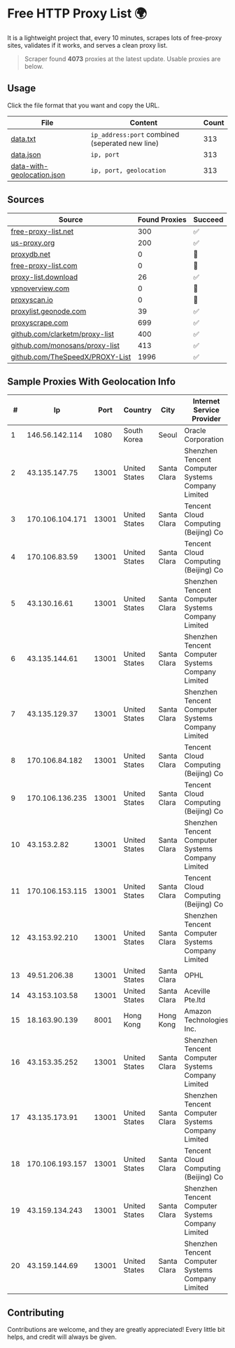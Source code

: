 
# Free HTTP Proxy List 🌍

It is a lightweight project that, every 10 minutes, scrapes lots of free-proxy sites, validates if it works, and serves a clean proxy list.


> Scraper found **4073** proxies at the latest update. Usable proxies are below.

## Usage

Click the file format that you want and copy the URL.


|File|Content|Count|
|----|-------|-----|
|[data.txt](https://raw.githubusercontent.com/themiralay/Proxy-List-World/master/data.txt)|`ip_address:port` combined (seperated new line)|313|
|[data.json](https://raw.githubusercontent.com/themiralay/Proxy-List-World/master/data.json)|`ip, port`|313|
|[data-with-geolocation.json](https://raw.githubusercontent.com/themiralay/Proxy-List-World/master/data-with-geolocation.json)|`ip, port, geolocation`|313|

## Sources

|Source|Found Proxies|Succeed|
|------|-------------|-------|
|[free-proxy-list.net](https://free-proxy-list.net)|300|✅|
|[us-proxy.org](https://www.us-proxy.org)|200|✅|
|[proxydb.net](http://proxydb.net)|0|🚫|
|[free-proxy-list.com](https://free-proxy-list.com/?page=&port=&type%5B%5D=http&type%5B%5D=https&up_time=0&search=Search)|0|🚫|
|[proxy-list.download](https://www.proxy-list.download/HTTP)|26|✅|
|[vpnoverview.com](https://vpnoverview.com/privacy/anonymous-browsing/free-proxy-servers)|0|🚫|
|[proxyscan.io](https://www.proxyscan.io)|0|🚫|
|[proxylist.geonode.com](https://proxylist.geonode.com/api/proxy-list?limit=300&page=1&sort_by=lastChecked&sort_type=desc&protocols=http,https)|39|✅|
|[proxyscrape.com](https://api.proxyscrape.com/v2/?request=displayproxies&protocol=http&timeout=10000&country=all&ssl=all&anonymity=all)|699|✅|
|[github.com/clarketm/proxy-list](https://raw.githubusercontent.com/clarketm/proxy-list/master/proxy-list-raw.txt)|400|✅|
|[github.com/monosans/proxy-list](https://raw.githubusercontent.com/monosans/proxy-list/main/proxies/http.txt)|413|✅|
|[github.com/TheSpeedX/PROXY-List](https://raw.githubusercontent.com/TheSpeedX/PROXY-List/master/http.txt)|1996|✅|


## Sample Proxies With Geolocation Info

|#|Ip|Port|Country|City|Internet Service Provider|
|-|--|----|-------|----|-------------------------|
|1|146.56.142.114|1080|South Korea|Seoul|Oracle Corporation|
|2|43.135.147.75|13001|United States|Santa Clara|Shenzhen Tencent Computer Systems Company Limited|
|3|170.106.104.171|13001|United States|Santa Clara|Tencent Cloud Computing (Beijing) Co|
|4|170.106.83.59|13001|United States|Santa Clara|Tencent Cloud Computing (Beijing) Co|
|5|43.130.16.61|13001|United States|Santa Clara|Shenzhen Tencent Computer Systems Company Limited|
|6|43.135.144.61|13001|United States|Santa Clara|Shenzhen Tencent Computer Systems Company Limited|
|7|43.135.129.37|13001|United States|Santa Clara|Shenzhen Tencent Computer Systems Company Limited|
|8|170.106.84.182|13001|United States|Santa Clara|Tencent Cloud Computing (Beijing) Co|
|9|170.106.136.235|13001|United States|Santa Clara|Tencent Cloud Computing (Beijing) Co|
|10|43.153.2.82|13001|United States|Santa Clara|Shenzhen Tencent Computer Systems Company Limited|
|11|170.106.153.115|13001|United States|Santa Clara|Tencent Cloud Computing (Beijing) Co|
|12|43.153.92.210|13001|United States|Santa Clara|Shenzhen Tencent Computer Systems Company Limited|
|13|49.51.206.38|13001|United States|Santa Clara|OPHL|
|14|43.153.103.58|13001|United States|Santa Clara|Aceville Pte.ltd|
|15|18.163.90.139|8001|Hong Kong|Hong Kong|Amazon Technologies Inc.|
|16|43.153.35.252|13001|United States|Santa Clara|Shenzhen Tencent Computer Systems Company Limited|
|17|43.135.173.91|13001|United States|Santa Clara|Shenzhen Tencent Computer Systems Company Limited|
|18|170.106.193.157|13001|United States|Santa Clara|Tencent Cloud Computing (Beijing) Co|
|19|43.159.134.243|13001|United States|Santa Clara|Shenzhen Tencent Computer Systems Company Limited|
|20|43.159.144.69|13001|United States|Santa Clara|Shenzhen Tencent Computer Systems Company Limited|



## Contributing

Contributions are welcome, and they are greatly appreciated! Every
little bit helps, and credit will always be given.

